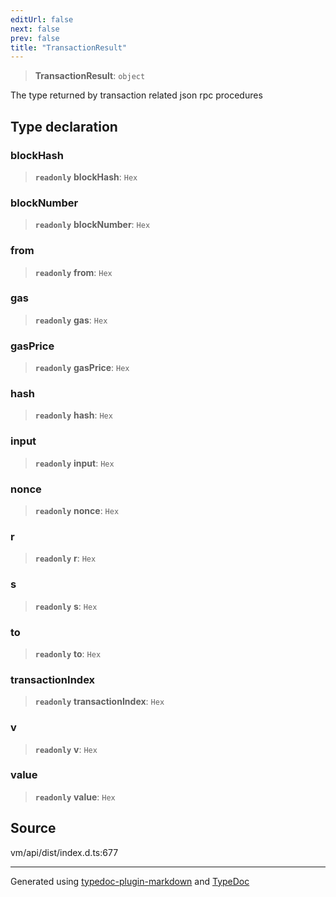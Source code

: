 ```yaml
---
editUrl: false
next: false
prev: false
title: "TransactionResult"
---
```


> **TransactionResult**: `object`

The type returned by transaction related
json rpc procedures

## Type declaration

### blockHash

> **`readonly`** **blockHash**: `Hex`

### blockNumber

> **`readonly`** **blockNumber**: `Hex`

### from

> **`readonly`** **from**: `Hex`

### gas

> **`readonly`** **gas**: `Hex`

### gasPrice

> **`readonly`** **gasPrice**: `Hex`

### hash

> **`readonly`** **hash**: `Hex`

### input

> **`readonly`** **input**: `Hex`

### nonce

> **`readonly`** **nonce**: `Hex`

### r

> **`readonly`** **r**: `Hex`

### s

> **`readonly`** **s**: `Hex`

### to

> **`readonly`** **to**: `Hex`

### transactionIndex

> **`readonly`** **transactionIndex**: `Hex`

### v

> **`readonly`** **v**: `Hex`

### value

> **`readonly`** **value**: `Hex`

## Source

vm/api/dist/index.d.ts:677

***
Generated using [typedoc-plugin-markdown](https://www.npmjs.com/package/typedoc-plugin-markdown) and [TypeDoc](https://typedoc.org/)
